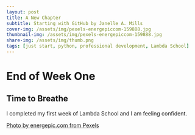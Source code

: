 ```yaml
---
layout: post
title: A New Chapter
subtitle: Starting with GitHub by Janelle A. Mills
cover-img: /assets/img/pexels-energepiccom-159888.jpg
thumbnail-img: /assets/img/pexels-energepiccom-159888.jpg
share-img: /assets/img/thumb.png
tags: [just start, python, professional development, Lambda School]
---
```


# End of Week One
## Time to Breathe

I completed my first week of Lambda School and I am feeling confident.

[Photo by energepic.com from Pexels](https://www.pexels.com/)
